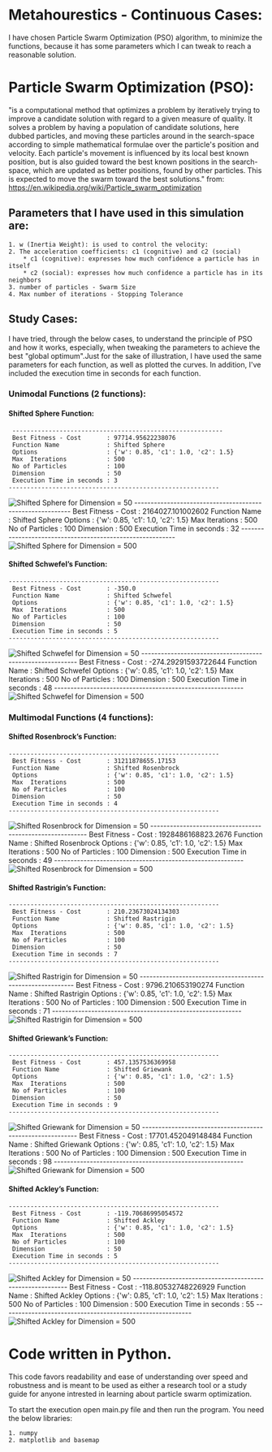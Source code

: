 # Metahourestics - Continuous Cases:
I have chosen Particle Swarm Optimization (PSO) algorithm, to minimize the functions, because it has some parameters 
which I can tweak to reach a reasonable solution.
 
# Particle Swarm Optimization (PSO):
"is a computational method that optimizes a problem by iteratively trying to improve a candidate solution with regard to a given measure of quality. 
It solves a problem by having a population of candidate solutions, here dubbed particles, and moving these particles around in the search-space according 
to simple mathematical formulae over the particle's position and velocity. Each particle's movement is influenced by its local best known position, 
but is also guided toward the best known positions in the search-space, which are updated as better positions, found by other particles. 
This is expected to move the swarm toward the best solutions." from: https://en.wikipedia.org/wiki/Particle_swarm_optimization

## Parameters that I have used in this simulation are:
	1. w (Inertia Weight): is used to control the velocity:
    2. The acceleration coefficients: c1 (cognitive) and c2 (social)
        * c1 (cognitive): expresses how much confidence a particle has in itself
        * c2 (social): expresses how much confidence a particle has in its neighbors
	3. number of particles - Swarm Size
    4. Max number of iterations - Stopping Tolerance
	
## Study Cases: 
I have tried, through the below cases, to understand the principle of PSO and how it works, especially, when tweaking the parameters to achieve 
the best "global optimum".Just for the sake of illustration, I have used the same parameters for each function, as well as plotted the curves.
In addition, I've included the execution time in seconds for each function. 

### Unimodal Functions (2 functions):

#### Shifted Sphere Function:
	 ----------------------------------------------------------
	 Best Fitness - Cost       : 97714.95622238076
	 Function Name             : Shifted Sphere
	 Options                   : {'w': 0.85, 'c1': 1.0, 'c2': 1.5}
	 Max  Iterations           : 500
	 No of Particles           : 100
	 Dimension                 : 50
	 Execution Time in seconds : 3
	----------------------------------------------------------
![Shifted Sphere for Dimension = 50](/images/PSO_ShiftedSphere_50.png)
	----------------------------------------------------------
	 Best Fitness - Cost       : 2164027.101002602
	 Function Name             : Shifted Sphere
	 Options                   : {'w': 0.85, 'c1': 1.0, 'c2': 1.5}
	 Max  Iterations           : 500
	 No of Particles           : 100
	 Dimension                 : 500
	 Execution Time in seconds : 32
	----------------------------------------------------------
![Shifted Sphere for Dimension = 500](/images/PSO_ShiftedSphere_500.png)
		 
#### Shifted Schwefel’s Function:
	----------------------------------------------------------
	 Best Fitness - Cost       : -350.0
	 Function Name             : Shifted Schwefel
	 Options                   : {'w': 0.85, 'c1': 1.0, 'c2': 1.5}
	 Max  Iterations           : 500
	 No of Particles           : 100
	 Dimension                 : 50
	 Execution Time in seconds : 5
	----------------------------------------------------------
![Shifted Schwefel for Dimension = 50](/images/PSO_ShiftedSchwefel_50.png)
	----------------------------------------------------------
	 Best Fitness - Cost       : -274.29291593722644
	 Function Name             : Shifted Schwefel
	 Options                   : {'w': 0.85, 'c1': 1.0, 'c2': 1.5}
	 Max  Iterations           : 500
	 No of Particles           : 100
	 Dimension                 : 500
	 Execution Time in seconds : 48
	----------------------------------------------------------
![Shifted Schwefel for Dimension = 500](/images/PSO_ShiftedSchwefel_500.png)

### Multimodal Functions (4 functions):

#### Shifted Rosenbrock’s Function:
	----------------------------------------------------------
	 Best Fitness - Cost       : 31211878655.17153
	 Function Name             : Shifted Rosenbrock
	 Options                   : {'w': 0.85, 'c1': 1.0, 'c2': 1.5}
	 Max  Iterations           : 500
	 No of Particles           : 100
	 Dimension                 : 50
	 Execution Time in seconds : 4
	----------------------------------------------------------
![Shifted Rosenbrock for Dimension = 50](/images/PSO_ShiftedRosenbrock_50.png)
	----------------------------------------------------------
	 Best Fitness - Cost       : 1928486168823.2676
	 Function Name             : Shifted Rosenbrock
	 Options                   : {'w': 0.85, 'c1': 1.0, 'c2': 1.5}
	 Max  Iterations           : 500
	 No of Particles           : 100
	 Dimension                 : 500
	 Execution Time in seconds : 49
	----------------------------------------------------------
 ![Shifted Rosenbrock for Dimension = 500](/images/PSO_ShiftedRosenbrock_500.png)
 
#### Shifted Rastrigin’s Function:
	----------------------------------------------------------
	 Best Fitness - Cost       : 210.23673024134303
	 Function Name             : Shifted Rastrigin
	 Options                   : {'w': 0.85, 'c1': 1.0, 'c2': 1.5}
	 Max  Iterations           : 500
	 No of Particles           : 100
	 Dimension                 : 50
	 Execution Time in seconds : 7
	----------------------------------------------------------
![Shifted Rastrigin for Dimension = 50](/images/PSO_ShiftedRastrigin_50.png)
	----------------------------------------------------------
	 Best Fitness - Cost       : 9796.210653190274
	 Function Name             : Shifted Rastrigin
	 Options                   : {'w': 0.85, 'c1': 1.0, 'c2': 1.5}
	 Max  Iterations           : 500
	 No of Particles           : 100
	 Dimension                 : 500
	 Execution Time in seconds : 71
	----------------------------------------------------------
![Shifted Rastrigin for Dimension = 500](/images/PSO_ShiftedRastrigin_500.png)

#### Shifted Griewank’s Function:
	----------------------------------------------------------
	 Best Fitness - Cost       : 457.1357536369958
	 Function Name             : Shifted Griewank
	 Options                   : {'w': 0.85, 'c1': 1.0, 'c2': 1.5}
	 Max  Iterations           : 500
	 No of Particles           : 100
	 Dimension                 : 50
	 Execution Time in seconds : 9
	----------------------------------------------------------
![Shifted Griewank for Dimension = 50](/images/PSO_ShiftedGriewank_50.png)
	----------------------------------------------------------
	 Best Fitness - Cost       : 17701.452049148484
	 Function Name             : Shifted Griewank
	 Options                   : {'w': 0.85, 'c1': 1.0, 'c2': 1.5}
	 Max  Iterations           : 500
	 No of Particles           : 100
	 Dimension                 : 500
	 Execution Time in seconds : 98
	----------------------------------------------------------
![Shifted Griewank for Dimension = 500](/images/PSO_ShiftedGriewank_500.png)

#### Shifted Ackley’s Function:
	----------------------------------------------------------
	 Best Fitness - Cost       : -119.70686995054572
	 Function Name             : Shifted Ackley
	 Options                   : {'w': 0.85, 'c1': 1.0, 'c2': 1.5}
	 Max  Iterations           : 500
	 No of Particles           : 100
	 Dimension                 : 50
	 Execution Time in seconds : 5
	----------------------------------------------------------
![Shifted Ackley for Dimension = 50](/images/PSO_ShiftedAckley_50.png)
	----------------------------------------------------------
	 Best Fitness - Cost       : -118.80532748226929
	 Function Name             : Shifted Ackley
	 Options                   : {'w': 0.85, 'c1': 1.0, 'c2': 1.5}
	 Max  Iterations           : 500
	 No of Particles           : 100
	 Dimension                 : 500
	 Execution Time in seconds : 55
	----------------------------------------------------------
![Shifted Ackley for Dimension = 500](/images/PSO_ShiftedAckley_500.png)
	
# Code written in Python. 
This code favors readability and ease of understanding over speed and robustness 
and is meant to be used as either a research tool or a study guide for anyone 
intrested in learning about particle swarm optimization.  

To start the execution open main.py file and then run the program.
You need the below libraries:

	1. numpy
	2. matplotlib and basemap
 